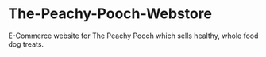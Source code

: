 # The-Peachy-Pooch-Webstore
E-Commerce website for The Peachy Pooch which sells healthy, whole food dog treats.
